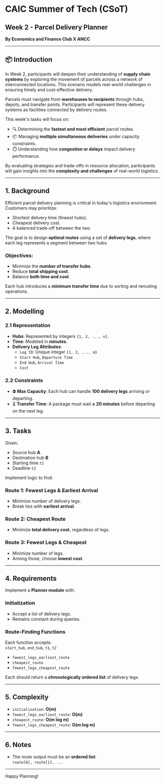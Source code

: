 # CAIC Summer of Tech (CSoT)
## Week 2 - Parcel Delivery Planner

**By Economics and Finance Club X ANCC**

---

## 📦 Introduction

In Week 2, participants will deepen their understanding of **supply chain systems** by exploring the movement of parcels across a network of interconnected locations. This scenario models real-world challenges in ensuring timely and cost-effective delivery.

Parcels must navigate from **warehouses to recipients** through hubs, depots, and transfer points. Participants will represent these delivery systems as facilities connected by delivery routes.

This week's tasks will focus on:

- 🔍 Determining the **fastest and most efficient** parcel routes.
- 📦 Managing **multiple simultaneous deliveries** under capacity constraints.
- ⏱️ Understanding how **congestion or delays** impact delivery performance.

By evaluating strategies and trade-offs in resource allocation, participants will gain insights into the **complexity and challenges** of real-world logistics.

---

## 1. Background

Efficient parcel delivery planning is critical in today's logistics environment. Customers may prioritize:

- Shortest delivery time (fewest hubs).
- Cheapest delivery cost.
- A balanced trade-off between the two.

The goal is to design **optimal routes** using a set of **delivery legs**, where each leg represents a segment between two hubs.

### Objectives:

- Minimize the **number of transfer hubs**.
- Reduce **total shipping cost**.
- Balance **both time and cost**.

Each hub introduces a **minimum transfer time** due to sorting and rerouting operations.

---

## 2. Modelling

### 2.1 Representation

- **Hubs**: Represented by integers `{1, 2, ..., n}`.
- **Time**: Modeled in **minutes**.
- **Delivery Leg Attributes**:
  - `Leg ID`: Unique integer `{1, 2, ..., m}`
  - `Start Hub`, `Departure Time`
  - `End Hub`, `Arrival Time`
  - `Cost`

### 2.2 Constraints

- ⛔ **Max Capacity**: Each hub can handle **100 delivery legs** arriving or departing.
- ⏳ **Transfer Time**: A package must wait **≥ 20 minutes** before departing on the next leg.

---

## 3. Tasks

Given:

- Source hub **A**
- Destination hub **B**
- Starting time `t1`
- Deadline `t2`

Implement logic to find:

### Route 1: Fewest Legs & Earliest Arrival
- Minimize number of delivery legs.
- Break ties with **earliest arrival**.

### Route 2: Cheapest Route
- Minimize **total delivery cost**, regardless of legs.

### Route 3: Fewest Legs & Cheapest
- Minimize number of legs.
- Among those, choose **lowest cost**.

---

## 4. Requirements

Implement a **Planner module** with:

### Initialization
- Accept a list of delivery legs.
- Remains constant during queries.

### Route-Finding Functions

Each function accepts:  
`start_hub`, `end_hub`, `t1`, `t2`

- `fewest_legs_earliest_route`
- `cheapest_route`
- `fewest_legs_cheapest_route`

Each should return a **chronologically ordered list** of delivery legs.

---

## 5. Complexity

- `initialization`: **O(m)**
- `fewest_legs_earliest_route`: **O(m)**
- `cheapest_route`: **O(m log m)**
- `fewest_legs_cheapest_route`: **O(m log m)**

---

## 6. Notes

- The route output must be an **ordered list**:  
  `route[0], route[1], ...`

---

Happy Planning!
